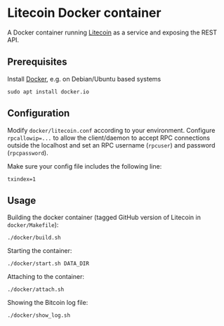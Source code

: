 # Litecoin Docker container

A Docker container running [Litecoin][litecoin] as a service and
exposing the REST API.

## Prerequisites

Install [Docker][docker], e.g. on Debian/Ubuntu based systems

    sudo apt install docker.io

## Configuration

Modify `docker/litecoin.conf` according to your environment. 
Configure `rpcallowip=...` to allow the client/daemon to accept
RPC connections outside the localhost and set an RPC username (`rpcuser`)
and password (`rpcpassword`).

Make sure your config file includes the following line:

    txindex=1

## Usage

Building the docker container (tagged GitHub version of Litecoin in `docker/Makefile`):

    ./docker/build.sh

Starting the container:

    ./docker/start.sh DATA_DIR

Attaching to the container:

    ./docker/attach.sh

Showing the Bitcoin log file:

    ./docker/show_log.sh


[litecoin]: https://litecoin.org
[docker]: https://www.docker.com
